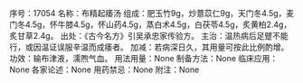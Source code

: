 序号：17054
名称：布精起痿汤
组成：肥玉竹9g，炒薏苡仁9g，天门冬4.5g，麦门冬4.5g，怀牛膝4.5g，怀山药4.5g，蒸白术4.5g，白茯苓4.5g，炙黄柏2.4g，炙甘草2.4g。
出处：《古今名方》引吴承忠家传验方。
主治：温热病后足躄不能行，或因温证误服辛温而成痿者。
加减：若病深日久，其用量可按此比例酌增。
功效：输布津液，濡煦气血。
用法用量：None
制备方法：None
临床应用：None
各家论述：None
用药禁忌：None
附注：None
